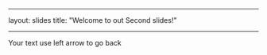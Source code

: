 ------
layout: slides
title: "Welcome to out Second slides!"

------
Your text
use left arrow to go back
